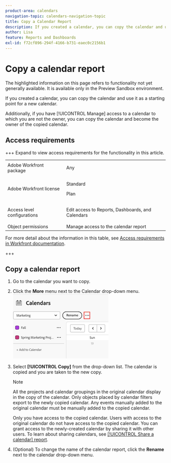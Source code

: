 ```yaml
---
product-area: calendars
navigation-topic: calendars-navigation-topic
title: Copy a Calendar Report
description: If you created a calendar, you can copy the calendar and use it as a starting point for a new calendar.
author: Lisa
feature: Reports and Dashboards
exl-id: f72cf896-294f-4166-b731-eaec0c2156b1
---
```

# Copy a calendar report

<span class="preview">The highlighted information on this page refers to functionality not yet generally available. It is available only in the Preview Sandbox environment.</span> 

If you created a calendar, you can copy the calendar and use it as a starting point for a new calendar.

Additionally, if you have [!UICONTROL Manage] access to a calendar to which you are not the owner, you can copy the calendar and become the owner of the copied calendar.

## Access requirements

+++ Expand to view access requirements for the functionality in this article.

<table style="table-layout:auto"> 
 <col> 
 </col> 
 <col> 
 </col> 
 <tbody> 
  <tr> 
   <td role="rowheader">Adobe Workfront package</td> 
   <td> <p>Any</p> </td> 
  </tr> 
  <tr> 
   <td role="rowheader">Adobe Workfront license</td> 
   <td><p>Standard</p>
       <p>Plan</p></td> 
  </tr> 
  <tr> 
   <td role="rowheader">Access level configurations</td> 
   <td> <p> Edit access to Reports, Dashboards, and Calendars</p></td> 
  </tr> 
  <tr> 
   <td role="rowheader">Object permissions</td> 
   <td>Manage access to the calendar report</td> 
  </tr> 
 </tbody> 
</table>

For more detail about the information in this table, see [Access requirements in Workfront documentation](/help/quicksilver/administration-and-setup/add-users/access-levels-and-object-permissions/access-level-requirements-in-documentation.md).

+++


## Copy a calendar report 

1. Go to the calendar you want to copy.
1. Click the **More** menu next to the Calendar drop-down menu. 
![calendar more menu](assets/more-menu-calendar.png)

1. Select **[!UICONTROL Copy]** from the drop-down list. The calendar is copied and you are taken to the new copy.


   >[!NOTE]
   >
   >All the projects and calendar groupings in the original calendar display in the copy of the calendar. Only objects placed by calendar filters export to the newly copied calendar. Any events manually added to the original calendar must be manually added to the copied calendar.
   >
   >Only you have access to the copied calendar. Users with access to the original calendar do not have access to the copied calendar. You can grant access to the newly-created calendar by sharing it with other users. To learn about sharing calendars, see [[!UICONTROL Share a calendar] report](../../../reports-and-dashboards/reports/calendars/share-a-calendar-report.md).

1. (Optional) To change the name of the calendar report, click the **Rename** next to the calendar drop-down menu.
